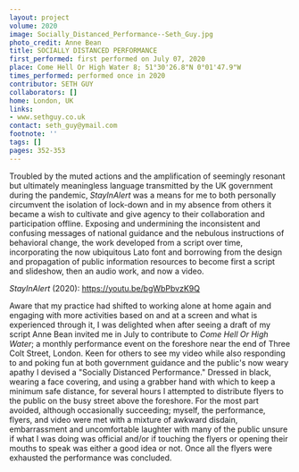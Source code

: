 ```yaml
---
layout: project
volume: 2020
image: Socially_Distanced_Performance--Seth_Guy.jpg
photo_credit: Anne Bean
title: SOCIALLY DISTANCED PERFORMANCE
first_performed: first performed on July 07, 2020
place: Come Hell Or High Water 8; 51°30'26.8"N 0°01'47.9"W
times_performed: performed once in 2020
contributor: SETH GUY
collaborators: []
home: London, UK
links:
- www.sethguy.co.uk
contact: seth_guy@ymail.com
footnote: ''
tags: []
pages: 352-353
---
```




Troubled by the muted actions and the
amplification of seemingly resonant but ultimately meaningless language transmitted by the UK government during the pandemic, *StayInAlert* was a means for me to both personally circumvent the isolation of lock-down and in my absence from others it became a wish to cultivate and give agency to their collaboration and participation offline. Exposing and undermining the inconsistent and confusing messages of national guidance and the nebulous instructions of behavioral change, the work developed from a script over time, incorporating the now ubiquitous Lato font
and borrowing from the design and propagation of public information resources to become first a script and slideshow, then an audio work, and now a video.

*StayInAlert* (2020): https://youtu.be/bgWbPbvzK9Q

Aware that my practice had shifted to working alone at home again and engaging
with more activities based on and at a screen and what is experienced through it, I was delighted when after seeing a draft of my script Anne Bean invited me in July to contribute to *Come Hell Or High Water*; a monthly performance event on the foreshore near the end of Three Colt Street, London. Keen for others to see my video while also responding to and poking fun at both government guidance and the public's now weary apathy I devised a "Socially Distanced Performance." Dressed in black, wearing a face covering, and using a grabber hand with which to keep a minimum safe distance, for several hours I attempted to distribute flyers to the public on the busy street above the foreshore. For the most part avoided, although occasionally succeeding; myself, the performance, flyers, and video were met with a mixture of awkward disdain, embarrassment and uncomfortable laughter with many of the public unsure if what I was doing was official and/or if touching the flyers or opening their mouths to speak was either a good idea or not. Once all the flyers were exhausted the performance was concluded.     

